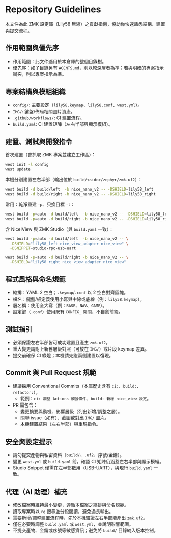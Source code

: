 # Repository Guidelines

本文件為此 ZMK 設定庫（Lily58 無線）之貢獻指南，協助你快速熟悉結構、建置與提交流程。

## 作用範圍與優先序

- 作用範圍：此文件適用於本倉庫的整個目錄樹。
- 優先序：如子目錄另有 `AGENTS.md`，則以較深層者為準；若與明確的專案指示衝突，則以專案指示為準。

## 專案結構與模組組織

- `config/`: 主要設定（`lily58.keymap`、`lily58.conf`、`west.yml`）。
- `IMG/`: 鍵盤/佈局相關圖片資產。
- `.github/workflows/`: CI 建置流程。
- `build.yaml`: CI 建置矩陣（左右半部與顯示模組）。

## 建置、測試與開發指令

首次建置（會抓取 ZMK 專案並建立工作區）：

```bash
west init -l config
west update
```

本機分別建置左右半部（輸出位於 `build/<side>/zephyr/zmk.uf2`）：

```bash
west build -d build/left  -b nice_nano_v2 -- -DSHIELD=lily58_left
west build -d build/right -b nice_nano_v2 -- -DSHIELD=lily58_right
```

常用：乾淨重建 `-p`、只換目標 `-t`：

```bash
west build -p=auto -d build/left  -b nice_nano_v2 -- -DSHIELD=lily58_left
west build -p=auto -d build/right -b nice_nano_v2 -- -DSHIELD=lily58_right
```

含 Nice!View 與 ZMK Studio（與 `build.yaml` 一致）：

```bash
west build -p=auto -d build/left  -b nice_nano_v2 -- \
  -DSHIELD="lily58_left nice_view_adapter nice_view" \
  -DSNIPPET=studio-rpc-usb-uart

west build -p=auto -d build/right -b nice_nano_v2 -- \
  -DSHIELD="lily58_right nice_view_adapter nice_view"
```

## 程式風格與命名規範

- 縮排：YAML 2 空白；`.keymap`/`.conf` 以 2 空白對齊區塊。
- 檔名：鍵盤/板定義使用小寫與中線或底線（例：`lily58.keymap`）。
- 層名稱：使用全大寫（例：`BASE`、`NAV`、`GAME`）。
- 設定鍵（`.conf`）使用既有 `CONFIG_` 開關，不自創前綴。

## 測試指引

- 必須保證左右半部皆可成功建置且產生 `zmk.uf2`。
- 重大變更請附上新舊層級對照（可放在 `IMG/`）或片段 keymap 差異。
- 提交前確保 CI 綠燈；本機請先跑兩側建置以復現。

## Commit 與 Pull Request 規範

- 建議採用 Conventional Commits（本庫歷史含有 `ci:`、`build:`、`refactor:`）。
  - 範例：`ci: 調整 Actions 觸發條件`、`build: 新增 nice_view 設定`。
- PR 需包含：
  - 變更摘要與動機、影響層級（列出新增/調整之層）。
  - 關聯 issue（如有）、截圖或對應 `IMG/` 圖片。
  - 本機建置結果（左右半部）與重現指令。

## 安全與設定提示

- 請勿提交產物與私密資料（`build/`、`.uf2`、序號/金鑰）。
- 變更 `west.yml` 或 `build.yaml` 前，確認 CI 矩陣仍涵蓋左右半部與顯示模組。
- Studio Snippet 僅需在左半部啟用（USB-UART），與現行 `build.yaml` 一致。

## 代理（AI 助理）補充

- 修改檔案時維持最小變更，遵循本檔案之縮排與命名規範。
- 讀取專案時以 `rg` 搜尋並分段閱讀，避免過長輸出。
- 需要新增/調整建置流程時，先於本機驗證左右半部能產出 `zmk.uf2`。
- 僅在必要時調整 `build.yaml` 或 `west.yml`，並說明影響範圍。
- 不提交產物、金鑰或序號等敏感資訊；避免將 `build/` 目錄納入版本控制。
